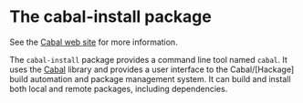 The cabal-install package
=========================

See the [Cabal web site] for more information.

The `cabal-install` package provides a command line tool named `cabal`.
It uses the [Cabal] library and provides a user interface to the
Cabal/[Hackage] build automation and package management system. It can
build and install both local and remote packages, including
dependencies.

[Cabal web site]: http://www.haskell.org/cabal/
[Cabal]: ../Cabal/README.md
